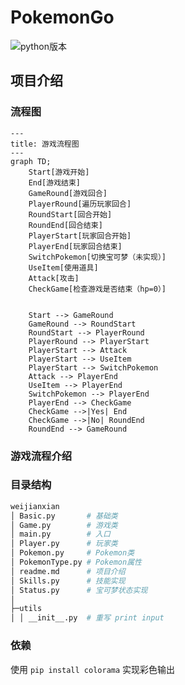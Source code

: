 # PokemonGo

![python版本](https://img.shields.io/badge/Python-3.11.4-blue)

## 项目介绍

### 流程图

```mermaid
---
title: 游戏流程图
---
graph TD;
    Start[游戏开始]
    End[游戏结束]
    GameRound[游戏回合]
    PlayerRound[遍历玩家回合]
    RoundStart[回合开始]
    RoundEnd[回合结束]
    PlayerStart[玩家回合开始]
    PlayerEnd[玩家回合结束]
    SwitchPokemon[切换宝可梦（未实现）]
    UseItem[使用道具]
    Attack[攻击]
    CheckGame[检查游戏是否结束（hp=0）]


    Start --> GameRound
    GameRound --> RoundStart
    RoundStart --> PlayerRound
    PlayerRound --> PlayerStart
    PlayerStart --> Attack
    PlayerStart --> UseItem
    PlayerStart --> SwitchPokemon
    Attack --> PlayerEnd
    UseItem --> PlayerEnd
    SwitchPokemon --> PlayerEnd
    PlayerEnd --> CheckGame
    CheckGame -->|Yes| End
    CheckGame -->|No| RoundEnd
    RoundEnd --> GameRound

```

### 游戏流程介绍

### 目录结构

```bash
weijianxian
│ Basic.py       # 基础类
│ Game.py        # 游戏类
│ main.py        # 入口
│ Player.py      # 玩家类
│ Pokemon.py     # Pokemon类
│ PokemonType.py # Pokemon属性
│ readme.md      # 项目介绍
│ Skills.py      # 技能实现
│ Status.py      # 宝可梦状态实现
│
├─utils
│ │ __init__.py  # 重写 print input

```

### 依赖

使用 `pip install colorama` 实现彩色输出
